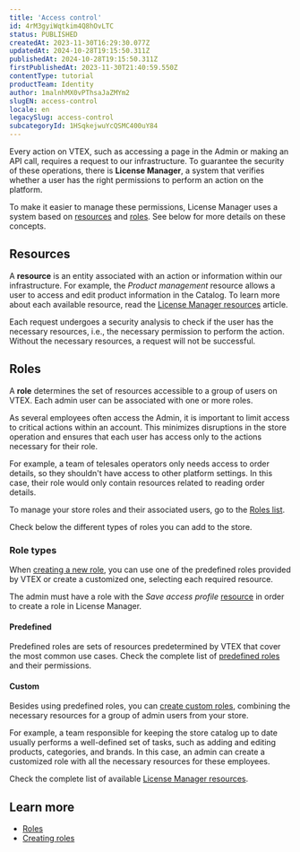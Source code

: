 ```yaml
---
title: 'Access control'
id: 4rM3gyiWqtkim4Q8hOvLTC
status: PUBLISHED
createdAt: 2023-11-30T16:29:30.077Z
updatedAt: 2024-10-28T19:15:50.311Z
publishedAt: 2024-10-28T19:15:50.311Z
firstPublishedAt: 2023-11-30T21:40:59.550Z
contentType: tutorial
productTeam: Identity
author: 1malnhMX0vPThsaJaZMYm2
slugEN: access-control
locale: en
legacySlug: access-control
subcategoryId: 1HSqkejwuYcQSMC400uY84
---
```


Every action on VTEX, such as accessing a page in the Admin or making an API call, requires a request to our infrastructure. To guarantee the security of these operations, there is **License Manager**, a system that verifies whether a user has the right permissions to perform an action on the platform.

To make it easier to manage these permissions, License Manager uses a system based on [resources](#resources) and [roles](#roles). See below for more details on these concepts.

## Resources

A **resource** is an entity associated with an action or information within our infrastructure. For example, the _Product management_ resource allows a user to access and edit product information in the Catalog. To learn more about each available resource, read the [License Manager resources](https://help.vtex.com/en/tutorial/license-manager-resources--3q6ztrC8YynQf6rdc6euk3) article.

Each request undergoes a security analysis to check if the user has the necessary resources, i.e., the necessary permission to perform the action. Without the necessary resources, a request will not be successful.

## Roles

A **role** determines the set of resources accessible to a group of users on VTEX. Each admin user can be associated with one or more roles.

As several employees often access the Admin, it is important to limit access to critical actions within an account. This minimizes disruptions in the store operation and ensures that each user has access only to the actions necessary for their role.

For example, a team of telesales operators only needs access to order details, so they shouldn't have access to other platform settings. In this case, their role would only contain resources related to reading order details.

To manage your store roles and their associated users, go to the [Roles list](https://help.vtex.com/en/tutorial/roles--7HKK5Uau2H6wxE1rH5oRbc).

Check below the different types of roles you can add to the store.

### Role types

When [creating a new role](https://help.vtex.com/en/tutorial/creating-roles--qGtNQpKSSAduX94l2WZBW), you can use one of the predefined roles provided by VTEX or create a customized one, selecting each required resource.

The admin must have a role with the _Save access profile_ [resource](https://help.vtex.com/en/tutorial/license-manager-resources--3q6ztrC8YynQf6rdc6euk3) in order to create a role in License Manager.

#### Predefined

Predefined roles are sets of resources predetermined by VTEX that cover the most common use cases. Check the complete list of [predefined roles](https://help.vtex.com/en/tutorial/predefined-roles--jGDurZKJHvHJS13LnO7Dy) and their permissions.

#### Custom

Besides using predefined roles, you can [create custom roles](https://help.vtex.com/en/tutorial/creating-roles--qGtNQpKSSAduX94l2WZBW#creating-custom-roles), combining the necessary resources for a group of admin users from your store.

For example, a team responsible for keeping the store catalog up to date usually performs a well-defined set of tasks, such as adding and editing products, categories, and brands. In this case, an admin can create a customized role with all the necessary resources for these employees.

Check the complete list of available [License Manager resources](https://help.vtex.com/en/tutorial/license-manager-resources--3q6ztrC8YynQf6rdc6euk3).

## Learn more

* [Roles](https://help.vtex.com/en/tutorial/roles--7HKK5Uau2H6wxE1rH5oRbc)
* [Creating roles](https://help.vtex.com/en/tutorial/creating-roles--qGtNQpKSSAduX94l2WZBW)
